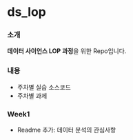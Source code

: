 # ds_lop

### 소개
**데이터 사이언스 LOP 과정**을 위한 Repo입니다.

### 내용
- 주차별 실습 소스코드
- 주차별 과제

### Week1
- Readme 추가: 데이터 분석의 관심사항
